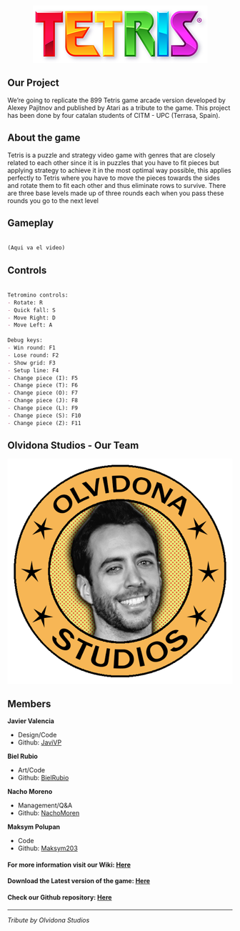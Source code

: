 <p align="center">
  <img src="images/tetrisimage.png">
</p>

## Our Project
We’re going to replicate the 899 Tetris game arcade version developed by Alexey Pajitnov and published by Atari as a tribute to the game. This project has been done by four catalan students of CITM - UPC (Terrasa, Spain).

## About the game
Tetris is a puzzle and strategy video game with genres that are closely related to each other since it is in puzzles that you have to fit pieces but applying strategy to achieve it in the most optimal way possible, this applies perfectly to Tetris where you have to move the pieces towards the sides and rotate them to fit each other and thus eliminate rows to survive.
There are three base levels made up of three rounds each when you pass these rounds you go to the next level

## Gameplay
```markdown

(Aqui va el video)

```
## Controls

```markdown

Tetromino controls:
- Rotate: R
- Quick fall: S
- Move Right: D
- Move Left: A

Debug keys:
- Win round: F1
- Lose round: F2
- Show grid: F3
- Setup line: F4
- Change piece (I): F5
- Change piece (T): F6
- Change piece (O): F7
- Change piece (J): F8
- Change piece (L): F9
- Change piece (S): F10
- Change piece (Z): F11

```

## Olvidona Studios - Our Team

<p align="center">
  <img src="images/Olvidona_Studios_logo.png">
</p>
                                             
## Members

**Javier Valencia**

* Design/Code
* Github: [JaviVP](https://github.com/JaviVP)

**Biel Rubio**

* Art/Code
* Github: [BielRubio](https://github.com/BielRubio)

**Nacho Moreno**

* Management/Q&A
* Github: [NachoMoren](https://github.com/NachoMoren)

**Maksym Polupan**

* Code
* Github: [Maksym203](https://github.com/Maksym203)

#### For more information visit our Wiki: [Here](https://github.com/BielRubio/Projecte1-Tetris/wiki)
#### Download the Latest version of the game: [Here](https://github.com/BielRubio/Projecte1-Tetris/releases) 
#### Check our Github repository: [Here](https://github.com/BielRubio/Projecte1-Tetris)
---
_Tribute by Olvidona Studios_

